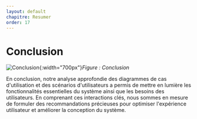 ```yaml
---
layout: default
chapitre: Resumer
order: 17
---
```





# Conclusion

![Conclusion]({{site.baseurl}}/conclusion/images/conclusionabc.jpg){:width="700px"}*Figure : Conclusion*




<!-- note -->
En conclusion, notre analyse approfondie des diagrammes de cas d'utilisation et des scénarios d'utilisateurs a permis de mettre en lumière les fonctionnalités essentielles du système ainsi que les besoins des utilisateurs. En comprenant ces interactions clés, nous sommes en mesure de formuler des recommandations précieuses pour optimiser l'expérience utilisateur et améliorer la conception du système.
<!-- new slide -->



